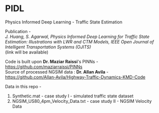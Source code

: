 # PIDL
Physics Informed Deep Learning - Traffic State Estimation

Publication -     
*J. Huang, S. Agarwal, Physics Informed Deep Learning for Traffic State Estimation: Illustrations with LWR and CTM Models, IEEE Open Journal of Intelligent Transportation Systems (OJITS)*    
(link will be available)

Code is built upon **Dr. Maziar Raissi**'s PINNs - https://github.com/maziarraissi/PINNs    
Source of processed NGSIM data : **Dr. Allan Avila** - https://github.com/Allan-Avila/Highway-Traffic-Dynamics-KMD-Code     

Data in this repo -     
1. Synthetic.mat - case study I - simulated traffic state dataset    
2. NGSIM_US80_4pm_Velocity_Data.txt - case study II - NGSIM Velocity Data
